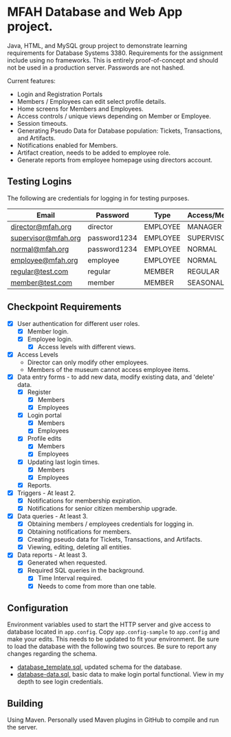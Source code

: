 # MFAH Database and Web App project.

Java, HTML, and MySQL group project to demonstrate learning requirements for Database Systems 3380. Requirements for the assignment include using no frameworks. This is entirely proof-of-concept and should not be used in a production server. Passwords are not hashed.

Current features:
- Login and Registration Portals
- Members / Employees can edit select profile details.
- Home screens for Members and Employees.
- Access controls / unique views depending on Member or Employee.
- Session timeouts.
- Generating Pseudo Data for Database population: Tickets, Transactions, and Artifacts.
- Notifications enabled for Members.
- Artifact creation, needs to be added to employee role.
- Generate reports from employee homepage using directors account.

## Testing Logins

The following are credentials for logging in for testing purposes.

|Email|Password|Type|Access/Membership|
|-|-|-|-|
|director@mfah.org|director|EMPLOYEE|MANAGER|
|supervisor@mfah.org|password1234|EMPLOYEE|SUPERVISOR|
|normal@mfah.org|password1234|EMPLOYEE|NORMAL|
|employee@mfah.org|employee|EMPLOYEE|NORMAL|
|regular@test.com|regular|MEMBER|REGULAR|
|member@test.com|member|MEMBER|SEASONAL|

## Checkpoint Requirements

- [X] User authentication for different user roles.
    - [X] Member login.
    - [X] Employee login.
        - [X] Access levels with different views.
- [X] Access Levels
    - Director can only modify other employees.
    - Members of the museum cannot access employee items.
- [X] Data entry forms - to add new data, modify existing data, and 'delete' data.
    - [X] Register
        - [X] Members
        - [X] Employees
    - [X] Login portal 
        - [X] Members
        - [X] Employees
    - [X] Profile edits
        - [X] Members
        - [X] Employees 
    - [X] Updating last login times.
        - [X] Members
        - [X] Employees 
    - [X] Reports.
- [X] Triggers - At least 2.
    - [X] Notifications for membership expiration.
    - [X] Notifications for senior citizen membership upgrade.
- [X] Data queries - At least 3.
    - [X] Obtaining members / employees credentials for logging in.
    - [X] Obtaining notifications for members.
    - [X] Creating pseudo data for Tickets, Transactions, and Artifacts.
    - [X] Viewing, editing, deleting all entities.
- [X] Data reports - At least 3.
    - [X] Generated when requested.
    - [X] Required SQL queries in the background.
        - [X] Time Interval required.
        - [X] Needs to come from more than one table.

## Configuration

Environment variables used to start the HTTP server and give access to database located in `app.config`. Copy `app.config-sample` to `app.config` and make your edits. This needs to be updated to fit your environment. Be sure to load the database with the following two sources. Be sure to report any changes regarding the schema.

- [database_template.sql](https://github.com/Ohkthx/mfah-webapp-java/blob/main/database_template.sql), updated schema for the database.
- [database-data.sql](https://github.com/Ohkthx/mfah-webapp-java/blob/main/database-data.sql), basic data to make login portal functional. View in my depth to see login credentials.

## Building

Using Maven. Personally used Maven plugins in GitHub to compile and run the server.